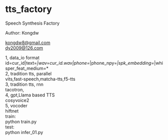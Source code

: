 # tts_factory
Speech Synthesis Factory 

Author: Kongdw 

kongdw8@gmail.com <br>
dy2009@126.com

1, data_io format <br>
id=cur_id|text=*|wav=cur_id.wav|phone=*|phone_npy=*|spk_embedding=*|whisper_feat_medium=*
 <br>
2, tradition tts, parallel <br>
    vits,fast-speech,matcha-tts,f5-tts
 <br>
3, tradition tts, rnn <br>
    tacotron,
 <br>
4, gpt,Llama based TTS <br>
    cosyvoice2
 <br>
5, vocoder <br>
    hiftnet
 <br>
train: <br>
python train.py
 <br>
test: <br>
python infer_01.py
